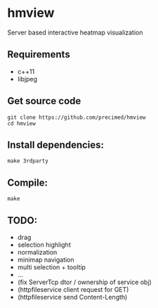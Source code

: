 # hmview
Server based interactive heatmap visualization

## Requirements
* c++11
* libjpeg

## Get source code
```
git clone https://github.com/precimed/hmview
cd hmview
```

## Install dependencies:
```
make 3rdparty
```

## Compile:
```
make
```

## TODO: 
* drag
* selection highlight
* normalization
* minimap navigation
* multi selection + tooltip
* ...
* (fix ServerTcp dtor / ownership of service obj)
* (httpfileservice client request for GET)
* (httpfileservice send Content-Length)
